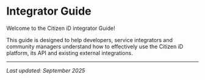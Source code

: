 # Integrator Guide

Welcome to the Citizen iD integrator Guide!

This guide is designed to help developers, service integrators and community managers understand how to effectively use the Citizen iD platform, its API and existing external integrations.

---

*Last updated: September 2025*

